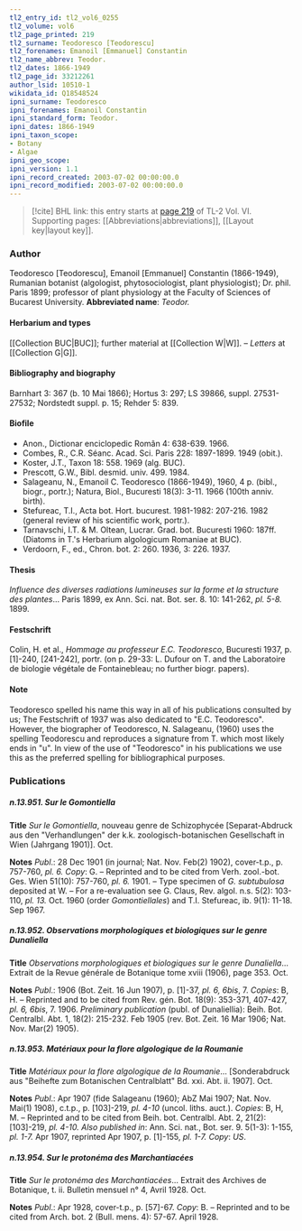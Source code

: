 ```yaml
---
tl2_entry_id: tl2_vol6_0255
tl2_volume: vol6
tl2_page_printed: 219
tl2_surname: Teodoresco [Teodorescu]
tl2_forenames: Emanoil [Emmanuel] Constantin
tl2_name_abbrev: Teodor.
tl2_dates: 1866-1949
tl2_page_id: 33212261
author_lsid: 10510-1
wikidata_id: Q18548524
ipni_surname: Teodoresco
ipni_forenames: Emanoil Constantin
ipni_standard_form: Teodor.
ipni_dates: 1866-1949
ipni_taxon_scope: 
- Botany
- Algae
ipni_geo_scope: 
ipni_version: 1.1
ipni_record_created: 2003-07-02 00:00:00.0
ipni_record_modified: 2003-07-02 00:00:00.0
---
```



> [!cite] BHL link: this entry starts at [page 219](https://www.biodiversitylibrary.org/page/33212261) of TL-2 Vol. VI.
> Supporting pages: [[Abbreviations|abbreviations]], [[Layout key|layout key]].

### Author

Teodoresco \[Teodorescu\], Emanoil \[Emmanuel\] Constantin (1866-1949), Rumanian botanist (algologist, phytosociologist, plant physiologist); Dr. phil. Paris 1899; professor of plant physiology at the Faculty of Sciences of Bucarest University. 
**Abbreviated name**: *Teodor.*

#### Herbarium and types

[[Collection BUC|BUC]]; further material at [[Collection W|W]]. – *Letters* at [[Collection G|G]].

#### Bibliography and biography

Barnhart 3: 367 (b. 10 Mai 1866); Hortus 3: 297; LS 39866, suppl. 27531-27532; Nordstedt suppl. p. 15; Rehder 5: 839.

#### Biofile

- Anon., Dictionar enciclopedic Român 4: 638-639. 1966.
- Combes, R., C.R. Séanc. Acad. Sci. Paris 228: 1897-1899. 1949 (obit.).
- Koster, J.T., Taxon 18: 558. 1969 (alg. BUC).
- Prescott, G.W., Bibl. desmid. univ. 499. 1984.
- Salageanu, N., Emanoil C. Teodoresco (1866-1949), 1960, 4 p. (bibl., biogr., portr.); Natura, Biol., Bucuresti 18(3): 3-11. 1966 (100th anniv. birth).
- Stefureac, T.I., Acta bot. Hort. bucurest. 1981-1982: 207-216. 1982 (general review of his scientific work, portr.).
- Tarnavschi, I.T. & M. Oltean, Lucrar. Grad. bot. Bucuresti 1960: 187ff. (Diatoms in T.'s Herbarium algologicum Romaniae at BUC).
- Verdoorn, F., ed., Chron. bot. 2: 260. 1936, 3: 226. 1937.

#### Thesis

*Influence des diverses radiations lumineuses sur la forme et la structure des plantes*... Paris 1899, ex Ann. Sci. nat. Bot. ser. 8. 10: 141-262, *pl. 5-8.* 1899.

#### Festschrift

Colin, H. et al., *Hommage au professeur E.C. Teodoresco*, Bucuresti 1937, p. \[1\]-240, \[241-242\], portr. (on p. 29-33: L. Dufour on T. and the Laboratoire de biologie végétale de Fontainebleau; no further biogr. papers).

#### Note

Teodoresco spelled his name this way in all of his publications consulted by us; The Festschrift of 1937 was also dedicated to "E.C. Teodoresco". However, the biographer of Teodoresco, N. Salageanu, (1960) uses the spelling Teodorescu and reproduces a signature from T. which most likely ends in "u". In view of the use of "Teodoresco" in his publications we use this as the preferred spelling for bibliographical purposes.

### Publications

##### n.13.951. Sur le Gomontiella

**Title**
*Sur le Gomontiella*, nouveau genre de Schizophycée \[Separat-Abdruck aus den "Verhandlungen" der k.k. zoologisch-botanischen Gesellschaft in Wien (Jahrgang 1901)\]. Oct.

**Notes**
*Publ*.: 28 Dec 1901 (in journal; Nat. Nov. Feb(2) 1902), cover-t.p., p. 757-760, *pl. 6. Copy*: G. – Reprinted and to be cited from Verh. zool.-bot. Ges. Wien 51(10): 757-760, *pl. 6.* 1901. – Type specimen of *G. subtubulosa* deposited at W. – For a re-evaluation see G. Claus, Rev. algol. n.s. 5(2): 103-110, *pl. 13.* Oct. 1960 (order *Gomontiellales*) and T.I. Stefureac, ib. 9(1): 11-18. Sep 1967.

##### n.13.952. Observations morphologiques et biologiques sur le genre Dunaliella

**Title**
*Observations morphologiques et biologiques sur le genre Dunaliella*... Extrait de la Revue générale de Botanique tome xviii (1906), page 353. Oct.

**Notes**
*Publ*.: 1906 (Bot. Zeit. 16 Jun 1907), p. \[1\]-37, *pl. 6, 6bis*, 7. *Copies*: B, H. – Reprinted and to be cited from Rev. gén. Bot. 18(9): 353-371, 407-427, *pl. 6, 6bis*, 7. 1906.
*Preliminary publication* (publ. of Dunaliellia): Beih. Bot. Centralbl. Abt. 1, 18(2): 215-232. Feb 1905 (rev. Bot. Zeit. 16 Mar 1906; Nat. Nov. Mar(2) 1905).

##### n.13.953. Matériaux pour la flore algologique de la Roumanie

**Title**
*Matériaux pour la flore algologique de la Roumanie*... \[Sonderabdruck aus "Beihefte zum Botanischen Centralblatt" Bd. xxi. Abt. ii. 1907\]. Oct.

**Notes**
*Publ*.: Apr 1907 (fide Salageanu (1960); AbZ Mai 1907; Nat. Nov. Mai(1) 1908), c.t.p., p. \[103\]-219, *pl. 4-10* (uncol. liths. auct.). *Copies*: B, H, M. – Reprinted and to be cited from Beih. bot. Centralbl. Abt. 2, 21(2): \[103\]-219, *pl. 4-10.*
*Also published in*: Ann. Sci. nat., Bot. ser. 9. 5(1-3): 1-155, *pl. 1-7.* Apr 1907, reprinted Apr 1907, p. \[1\]-155, *pl. 1-7. Copy*: *US*.

##### n.13.954. Sur le protonéma des Marchantiacées

**Title**
*Sur le protonéma des Marchantiacées*... Extrait des Archives de Botanique, t. ii. Bulletin mensuel n° 4, Avril 1928. Oct.

**Notes**
*Publ*.: Apr 1928, cover-t.p., p. \[57\]-67. *Copy*: B. – Reprinted and to be cited from Arch. bot. 2 (Bull. mens. 4): 57-67. April 1928.

